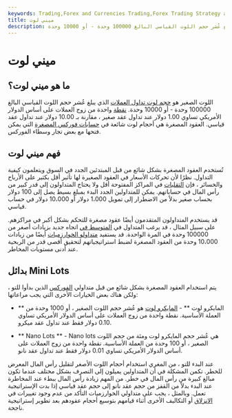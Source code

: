 ```yaml
---
keywords: Trading,Forex and Currencies Trading,Forex Trading Strategy and Education,Strategy and Education
title: ميني لوت
description: اللوت المصغر هو حجم لوت تداول العملات الذي يبلغ عُشر حجم اللوت القياسي البالغ 100000 وحدة - أو 10000 وحدة.
---
```


# ميني لوت
## ما هو ميني لوت؟

اللوت الصغير هو [حجم لوت تداول العملات](/lot) الذي يبلغ عُشر حجم اللوت القياسي البالغ 100000 وحدة - أو 10000 وحدة. [نقطة](/pip) واحدة من زوج العملات على أساس الدولار الأمريكي تساوي 1.00 دولار عند تداول عقد صغير ، مقارنة بـ 10.00 دولار عند تداول عقد قياسي. العقود المصغرة هي أحجام لوت شائعة في [حسابات فوركس المصغرة](/forex-mini-account) التي يمكن فتحها مع بعض تجار وسطاء الفوركس.

## فهم ميني لوت

تُستخدم العقود المصغرة بشكل شائع من قبل المبتدئين الجدد في السوق ويتعلمون كيفية التداول. نظرًا لأن تحركات الأسعار في العقود الصغيرة لها تأثير أقل بكثير على الأرباح والخسائر ، فإن [التقلبات](/volatility) في المراكز المفتوحة أقل ولا يحتاج المتداولون إلى قدر كبير من رأس المال في حساباتهم. يمكن للمتداولين الجدد البدء بمبلغ بسيط يصل إلى 100 دولار بحساب صغير بدلاً من الاضطرار إلى تمويل 1،000 دولار أو 10،000 دولار في حساب قياسي.

قد يستخدم المتداولون المتقدمون أيضًا عقود مصغرة للتحكم بشكل أكبر في مراكزهم. على سبيل المثال ، قد يرغب المتداول في [المتوسط في](/averageup) اتجاه جديد بزيادات أصغر من 100000 وحدة في المرة الواحدة. قد يستفيد [متداولو الخوارزميات](/algorithmictrading) أيضًا من زيادات 10،000 وحدة من العقود المصغرة لضبط استراتيجياتهم لتحقيق أقصى قدر من الربحية عند أدنى مستويات المخاطر.

## بدائل Mini Lots

يتم استخدام العقود المصغرة بشكل شائع من قبل متداولي [الفوركس](/forex) الذين بدأوا للتو ، ولكن هناك بعض الخيارات الأخرى التي يجب مراعاتها:

- ** المايكرو لوت ** - [المايكرو لوت](/micro-lot) هو عُشر حجم اللوت الصغير ، أو 1000 وحدة من العملة الأساسية. نقطة واحدة من زوج العملات على أساس الدولار الأمريكي تساوي 0.10 دولار فقط عند تداول عقد ميكرو.

- ** Nano Lots ** - Nano lots هي عُشر حجم المايكرو لوت ومئة من حجم اللوت الصغير ، أو 100 وحدة من العملة الأساسية. نقطة واحدة من زوج العملات على أساس الدولار الأمريكي تساوي 0.01 دولار فقط عند تداول عقد نانو.

عند البدء للتو ، من المغري استخدام أحجام اللوت الأصغر لتقليل رأس المال المعرض للخطر. تكمن المشكلة في أن المتداولين يميلون إلى التصرف بشكل مختلف عندما تكون مبالغ كبيرة من رأس المال في خطر. من المهم زيادة رأس المال ببطء عند المخاطرة عند البدء بدلاً من القفز من حجم عقد نانو إلى حجم عقد قياسي إذا بدت الإستراتيجية تعمل. وبالمثل ، يجب على متداولي الخوارزميات التأكد من عدم وجود تغييرات في [الانزلاق](/slippage) أو التكاليف الأخرى أثناء قيامهم بتوسيع أحجام عقودهم بعد تطوير إستراتيجية ناجحة.


